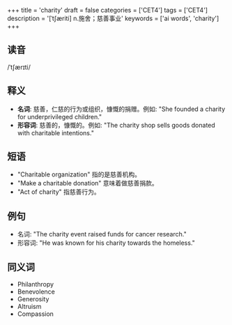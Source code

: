 +++
title = 'charity'
draft = false
categories = ['CET4']
tags = ['CET4']
description = '[ˈt∫æriti] n.施舍；慈善事业'
keywords = ['ai words', 'charity']
+++

## 读音
/ˈtʃærɪti/

## 释义
- **名词**: 慈善，仁慈的行为或组织，慷慨的捐赠。例如: "She founded a charity for underprivileged children."
- **形容词**: 慈善的，慷慨的。例如: "The charity shop sells goods donated with charitable intentions."

## 短语
- "Charitable organization" 指的是慈善机构。
- "Make a charitable donation" 意味着做慈善捐款。
- "Act of charity" 指慈善行为。

## 例句
- 名词: "The charity event raised funds for cancer research."
- 形容词: "He was known for his charity towards the homeless."

## 同义词
- Philanthropy
- Benevolence
- Generosity
- Altruism
- Compassion
